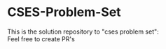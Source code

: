 # CSES-Problem-Set
 This is the solution repository to "cses problem set":</br>
 Feel free to create PR's 
